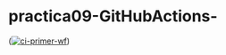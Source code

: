 # practica09-GitHubActions-
([![ci-primer-wf](https://github.com/alrevus00/practica09-GitHubActions/actions/workflows/ci-primer-wf.yml/badge.svg)](https://github.com/alrevus00/practica09-GitHubActions/actions/workflows/ci-primer-wf.yml))
